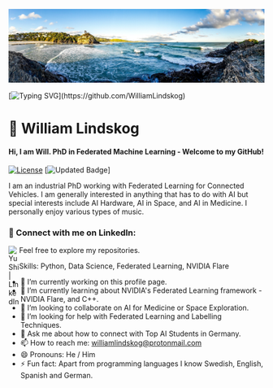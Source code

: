 ![Top Doodle](/Files/sea.jpg)

[![Typing SVG](https://readme-typing-svg.herokuapp.com/?font=Righteous&color=016EEA&size=60&center=true&vCenter=true&width=900&height=100&lines=Hi+There+%F0%9F%91%8B+My+Name+is+William.;I+Am+a+Machine+Learning+PhD.;Feel+Free+to+Get+in+Touch.+%F0%9F%98%84;Nice+to+Meet+You!!!...)](https://github.com/WilliamLindskog)

# :penguin: William Lindskog

#### Hi, I am Will. PhD in Federated Machine Learning - Welcome to my GitHub!

[![License](https://img.shields.io/badge/License-AGPL-blue)](https://github.com/WilliamLindskog)
[![Updated Badge](https://img.shields.io/github/last-commit/WilliamLindskog/WilliamLindskog/main?label=Last%20Updated&style=flat)]

I am an industrial PhD working with Federated Learning for Connected Vehicles. I am generally interested in anything that has to do with AI but special interests include AI Hardware, AI in Space, and AI in Medicine. I personally enjoy various types of music. 

### 🤝 Connect with me on LinkedIn:

<a href="https://www.linkedin.com/in/williamlindskog/"><img align="left" src="https://raw.githubusercontent.com/yushi1007/yushi1007/main/images/linkedin.svg" alt="Yu Shi | LinkedIn" width="21px"/></a>

Feel free to explore my repositories.  

Skills: Python, Data Science, Federated Learning, NVIDIA Flare

- 🔭 I’m currently working on this profile page. 
- 🌱 I’m currently learning about NVIDIA's Federated Learning framework - NVIDIA Flare, and C++. 
- 👯 I’m looking to collaborate on AI for Medicine or Space Exploration. 
- 🤔 I’m looking for help with Federated Learning and Labelling Techniques. 
- 💬 Ask me about how to connect with Top AI Students in Germany. 
- 📫 How to reach me: williamlindskog@protonmail.com
- 😄 Pronouns: He / Him 
- ⚡ Fun fact: Apart from programming languages I know Swedish, English, Spanish and German. 
